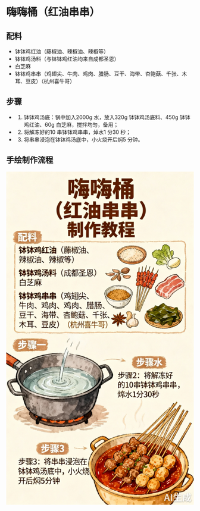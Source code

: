 # 嗨嗨桶（红油串串）

## 配料

- 钵钵鸡红油（藤椒油、辣椒油、辣椒等）
- 钵钵鸡汤料（与钵钵鸡红油均来自成都圣恩）
- 白芝麻
- 钵钵鸡串串（鸡翅尖、牛肉、鸡肉、腊肠、豆干、海带、杏鲍菇、千张、木耳、豆皮）（杭州喜牛哥）

## 步骤

- 1. 钵钵鸡汤底：锅中加入2000g 水，放入320g 钵钵鸡汤底料、450g 钵钵鸡红油、60g 白芝麻，搅拌均匀，备用；
- 2. 将解冻好的10 串钵钵鸡串串，焯水1 分30 秒；
- 3. 将串串浸泡在钵钵鸡汤底中，小火烧开后焖5 分钟。



## 手绘制作流程

![手绘制作流程](../images/卤菜/嗨嗨桶（红油串串）.jpg)
